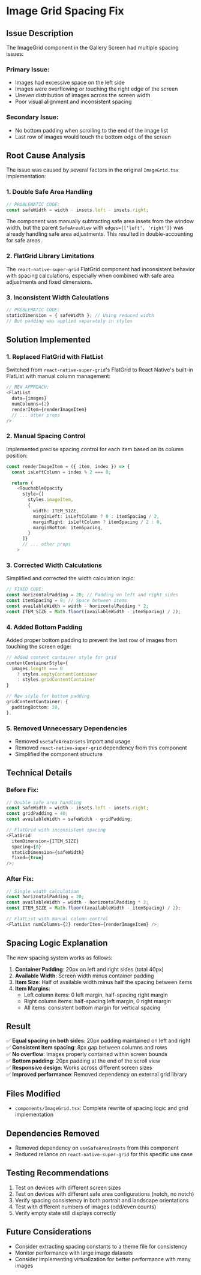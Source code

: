 # Image Grid Spacing Fix

## Issue Description

The ImageGrid component in the Gallery Screen had multiple spacing issues:

### Primary Issue:
- Images had excessive space on the left side
- Images were overflowing or touching the right edge of the screen
- Uneven distribution of images across the screen width
- Poor visual alignment and inconsistent spacing

### Secondary Issue:
- No bottom padding when scrolling to the end of the image list
- Last row of images would touch the bottom edge of the screen

## Root Cause Analysis

The issue was caused by several factors in the original `ImageGrid.tsx` implementation:

### 1. Double Safe Area Handling

```typescript
// PROBLEMATIC CODE:
const safeWidth = width - insets.left - insets.right;
```

The component was manually subtracting safe area insets from the window width, but the parent `SafeAreaView` with `edges={['left', 'right']}` was already handling safe area adjustments. This resulted in double-accounting for safe areas.

### 2. FlatGrid Library Limitations

The `react-native-super-grid` FlatGrid component had inconsistent behavior with spacing calculations, especially when combined with safe area adjustments and fixed dimensions.

### 3. Inconsistent Width Calculations

```typescript
// PROBLEMATIC CODE:
staticDimension = { safeWidth }; // Using reduced width
// But padding was applied separately in styles
```

## Solution Implemented

### 1. Replaced FlatGrid with FlatList

Switched from `react-native-super-grid`'s FlatGrid to React Native's built-in FlatList with manual column management:

```typescript
// NEW APPROACH:
<FlatList
  data={images}
  numColumns={2}
  renderItem={renderImageItem}
  // ... other props
/>
```

### 2. Manual Spacing Control

Implemented precise spacing control for each item based on its column position:

```typescript
const renderImageItem = ({ item, index }) => {
  const isLeftColumn = index % 2 === 0;

  return (
    <TouchableOpacity
      style={[
        styles.imageItem,
        {
          width: ITEM_SIZE,
          marginLeft: isLeftColumn ? 0 : itemSpacing / 2,
          marginRight: isLeftColumn ? itemSpacing / 2 : 0,
          marginBottom: itemSpacing,
        }
      ]}
      // ... other props
    >
```

### 3. Corrected Width Calculations

Simplified and corrected the width calculation logic:

```typescript
// FIXED CODE:
const horizontalPadding = 20; // Padding on left and right sides
const itemSpacing = 8; // Space between items
const availableWidth = width - horizontalPadding * 2;
const ITEM_SIZE = Math.floor((availableWidth - itemSpacing) / 2);
```

### 4. Added Bottom Padding
Added proper bottom padding to prevent the last row of images from touching the screen edge:

```typescript
// Added content container style for grid
contentContainerStyle={
  images.length === 0 
    ? styles.emptyContentContainer 
    : styles.gridContentContainer
}

// New style for bottom padding
gridContentContainer: {
  paddingBottom: 20,
},
```

### 5. Removed Unnecessary Dependencies

- Removed `useSafeAreaInsets` import and usage
- Removed `react-native-super-grid` dependency from this component
- Simplified the component structure

## Technical Details

### Before Fix:

```typescript
// Double safe area handling
const safeWidth = width - insets.left - insets.right;
const gridPadding = 40;
const availableWidth = safeWidth - gridPadding;

// FlatGrid with inconsistent spacing
<FlatGrid
  itemDimension={ITEM_SIZE}
  spacing={8}
  staticDimension={safeWidth}
  fixed={true}
/>;
```

### After Fix:

```typescript
// Single width calculation
const horizontalPadding = 20;
const availableWidth = width - horizontalPadding * 2;
const ITEM_SIZE = Math.floor((availableWidth - itemSpacing) / 2);

// FlatList with manual column control
<FlatList numColumns={2} renderItem={renderImageItem} />;
```

## Spacing Logic Explanation

The new spacing system works as follows:

1. **Container Padding**: 20px on left and right sides (total 40px)
2. **Available Width**: Screen width minus container padding
3. **Item Size**: Half of available width minus half the spacing between items
4. **Item Margins**:
   - Left column items: 0 left margin, half-spacing right margin
   - Right column items: half-spacing left margin, 0 right margin
   - All items: consistent bottom margin for vertical spacing

## Result

✅ **Equal spacing on both sides**: 20px padding maintained on left and right  
✅ **Consistent item spacing**: 8px gap between columns and rows  
✅ **No overflow**: Images properly contained within screen bounds  
✅ **Bottom padding**: 20px padding at the end of the scroll view  
✅ **Responsive design**: Works across different screen sizes  
✅ **Improved performance**: Removed dependency on external grid library

## Files Modified

- `components/ImageGrid.tsx`: Complete rewrite of spacing logic and grid implementation

## Dependencies Removed

- Removed dependency on `useSafeAreaInsets` from this component
- Reduced reliance on `react-native-super-grid` for this specific use case

## Testing Recommendations

1. Test on devices with different screen sizes
2. Test on devices with different safe area configurations (notch, no notch)
3. Verify spacing consistency in both portrait and landscape orientations
4. Test with different numbers of images (odd/even counts)
5. Verify empty state still displays correctly

## Future Considerations

- Consider extracting spacing constants to a theme file for consistency
- Monitor performance with large image datasets
- Consider implementing virtualization for better performance with many images
